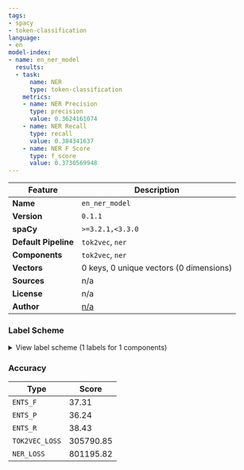 ```yaml
---
tags:
- spacy
- token-classification
language:
- en
model-index:
- name: en_ner_model
  results:
  - task:
      name: NER
      type: token-classification
    metrics:
    - name: NER Precision
      type: precision
      value: 0.3624161074
    - name: NER Recall
      type: recall
      value: 0.384341637
    - name: NER F Score
      type: f_score
      value: 0.3730569948
---
```

| Feature | Description |
| --- | --- |
| **Name** | `en_ner_model` |
| **Version** | `0.1.1` |
| **spaCy** | `>=3.2.1,<3.3.0` |
| **Default Pipeline** | `tok2vec`, `ner` |
| **Components** | `tok2vec`, `ner` |
| **Vectors** | 0 keys, 0 unique vectors (0 dimensions) |
| **Sources** | n/a |
| **License** | n/a |
| **Author** | [n/a]() |

### Label Scheme

<details>

<summary>View label scheme (1 labels for 1 components)</summary>

| Component | Labels |
| --- | --- |
| **`ner`** | `SKILL` |

</details>

### Accuracy

| Type | Score |
| --- | --- |
| `ENTS_F` | 37.31 |
| `ENTS_P` | 36.24 |
| `ENTS_R` | 38.43 |
| `TOK2VEC_LOSS` | 305790.85 |
| `NER_LOSS` | 801195.82 |